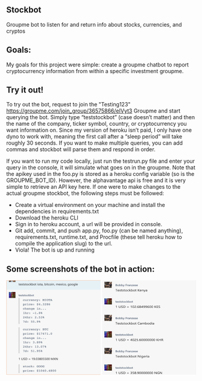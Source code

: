 ## Stockbot
Groupme bot to listen for and return info about stocks, currencies, and cryptos

## Goals: 
My goals for this project were simple: create a groupme chatbot to report
cryptocurrency information from within a specific investment groupme. 

## Try it out!
To try out the bot, request to join the "Testing123" https://groupme.com/join_group/36575866/eIVyt3 Groupme and start querying the bot. Simply type “teststockbot” (case doesn’t matter) and then the name of the company, ticker symbol, country, or cryptocurrency you want information on. Since my version of heroku isn’t paid, I only have one dyno to work with, meaning the first call after a “sleep period” will take roughly 30 seconds. If you want to make multiple queries, you can add commas and stockbot will parse them and respond in order.

If you want to run my code locally, just run the testrun.py file and enter your query in the console, it will simulate what goes on in the groupme. Note that the apikey used in the foo.py is stored as a heroku config variable (so is the GROUPME_BOT_ID). However, the alphavantage api is free and it is very simple to retrieve an API key here. If one were to make changes to the actual groupme stockbot, the following steps must be followed:
-	Create a virtual environment on your machine and install the dependencies in requirements.txt
-	Download the heroku CLI
-	Sign in to heroku account, a url will be provided in console.
-	Git add, commit, and push app.py, foo.py (can be named anything), requirements.txt, runtime.txt, and Procfile (these tell heroku how to compile the application slug) to the url.
-	Viola! The bot is up and running

## Some screenshots of the bot in action:
<img src="https://github.com/jackstephenson96/stockbot/blob/master/static/assorted.png" alt="alt text" width="250" height="250">
<img src="https://github.com/jackstephenson96/stockbot/blob/master/static/currencies.png" alt="alt text" width="250" height="250">
